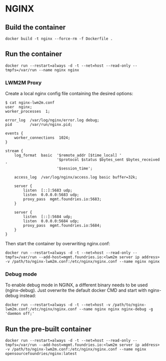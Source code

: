 # NGINX

## Build the container

```
docker build -t nginx --force-rm -f Dockerfile .
```

## Run the container

```
docker run --restart=always -d -t --net=host --read-only --tmpfs=/var/run --name nginx nginx
```

### LWM2M Proxy

Create a local nginx config file containing the desired options:

```
$ cat nginx-lwm2m.conf
user  nginx;
worker_processes  1;

error_log  /var/log/nginx/error.log debug;
pid        /var/run/nginx.pid;

events {
    worker_connections  1024;
}

stream {
    log_format  basic  '$remote_addr [$time_local] '
                       '$protocol $status $bytes_sent $bytes_received '
                       '$session_time';

    access_log  /var/log/nginx/access.log basic buffer=32k;

    server {
        listen  [::]:5683 udp;
        listen  0.0.0.0:5683 udp;
        proxy_pass  mgmt.foundries.io:5683;
    }

    server {
        listen  [::]:5684 udp;
        listen  0.0.0.0:5684 udp;
        proxy_pass  mgmt.foundries.io:5684;
    }
}
```

Then start the container by overwriting nginx.conf:

```
docker run --restart=always -d -t --net=host --read-only --tmpfs=/var/run --add-host=mgmt.foundries.io:<lwm2m server ip address> -v /path/to/nginx-lwm2m.conf:/etc/nginx/nginx.conf --name nginx nginx
```

### Debug mode

To enable debug mode in NGINX, a different binary needs to be used (nginx-debug). Just overwrite the default docker CMD and start with nginx-debug instead:

```
docker run --restart=always -d -t --net=host -v /path/to/nginx-lwm2m.conf:/etc/nginx/nginx.conf --name nginx nginx nginx-debug -g 'daemon off;'
```

## Run the pre-built container

```
docker run --restart=always -d -t --net=host --read-only --tmpfs=/var/run --add-host=mgmt.foundries.io:<lwm2m server ip address> -v /path/to/nginx-lwm2m.conf:/etc/nginx/nginx.conf --name nginx opensourcefoundries/nginx:latest
```
